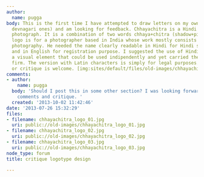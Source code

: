 ```yaml
---
author:
  name: pugga
body: This is the first time I have attempted to draw letters on my own (only the
  devnagari ones) and am looking for feedback. Chhayachitra is a Hindi word meaning
  photograph. It is a combination of two words chhaya+chitra (shadow+picture). The
  logo is for a photographer based in India whose work mostly consists of wedding
  photography. He needed the name clearly readable in Hindi for Hindi speaking clients
  and in English for registration purpose. I suggested the use of Hindi letters as
  a visual element that could be used indipendently and yet carried the name of his
  firm. The version with Latin characters is simply for legal purposes. Any comment
  or critique is welcome. [img:sites/default/files/old-images/chhayachitra_logo_6029.jpg]
comments:
- author:
    name: pugga
  body: 'Should I post this in some other section? I was looking forward for some
    comments and critique. '
  created: '2013-10-02 11:42:46'
date: '2013-07-26 15:32:29'
files:
- filename: chhayachitra_logo_01.jpg
  uri: public://old-images/chhayachitra_logo_01.jpg
- filename: chhayachitra_logo_02.jpg
  uri: public://old-images/chhayachitra_logo_02.jpg
- filename: chhayachitra_logo_03.jpg
  uri: public://old-images/chhayachitra_logo_03.jpg
node_type: forum
title: critique logotype design

---
```

